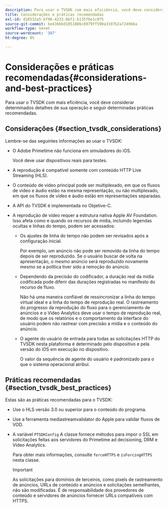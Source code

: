 ```yaml
---
description: Para usar o TVSDK com mais eficiência, você deve considerar determinados detalhes de sua operação e seguir determinadas práticas recomendadas.
title: Considerações e práticas recomendadas
exl-id: d10532a5-bf96-4233-86f1-b135f6e1c0f5
source-git-commit: be43bbbd1051886c8979ff590a3197b2a7249b6a
workflow-type: tm+mt
source-wordcount: '387'
ht-degree: 0%

---
```


# Considerações e práticas recomendadas{#considerations-and-best-practices}

Para usar o TVSDK com mais eficiência, você deve considerar determinados detalhes de sua operação e seguir determinadas práticas recomendadas.

## Considerações {#section_tvsdk_considerations}

Lembre-se das seguintes informações ao usar o TVSDK:

* O Adobe Primetime não funciona em simuladores do iOS.

   Você deve usar dispositivos reais para testes.
* A reprodução é compatível somente com conteúdo HTTP Live Streaming (HLS).
* O conteúdo de vídeo principal pode ser multiplexado, em que os fluxos de vídeo e áudio estão na mesma representação, ou não multiplexado, em que os fluxos de vídeo e áudio estão em representações separadas.
* A API do TVSDK é implementada no Objetive-C.
* A reprodução de vídeo requer a estrutura nativa Apple AV Foundation. Isso afeta como e quando os recursos de mídia, incluindo legendas ocultas e linhas do tempo, podem ser acessados:

   * Os ajustes de linha do tempo não podem ser revisados após a configuração inicial.

      Por exemplo, um anúncio não pode ser removido da linha do tempo depois de ser reproduzido. Se o usuário buscar de volta na apresentação, o mesmo anúncio será reproduzido novamente mesmo se a política tiver sido a remoção do anúncio.
   * Dependendo da precisão do codificador, a duração real da mídia codificada pode diferir das durações registradas no manifesto do recurso de fluxo.

      Não há uma maneira confiável de ressincronizar a linha do tempo virtual ideal e a linha do tempo de reprodução real. O rastreamento do progresso da reprodução do fluxo para o gerenciamento de anúncios e o Video Analytics deve usar o tempo de reprodução real, de modo que os relatórios e o comportamento da interface do usuário podem não rastrear com precisão a mídia e o conteúdo do anúncio.
   * O agente do usuário de entrada para todas as solicitações HTTP do TVSDK nesta plataforma é determinado pelo dispositivo e pela versão do iOS em execução no dispositivo.

      O valor da sequência de agente do usuário é padronizado para o que o sistema operacional atribui.

## Práticas recomendadas {#section_tvsdk_best_practices}

Estas são as práticas recomendadas para o TVSDK:

* Use o HLS versão 3.0 ou superior para o conteúdo do programa.
* Use a ferramenta mediastreamvalidator do Apple para validar fluxos de VOD.
* A variável `PTSDKConfig` A classe fornece métodos para impor o SSL em solicitações feitas aos servidores do Primetime ad decisioning, DRM e Video Analytics.

   Para obter mais informações, consulte `forceHTTPS` e `isForcingHTTPS` nesta classe.

   >[!IMPORTANT]
   >
   >As solicitações para domínios de terceiros, como pixels de rastreamento de anúncios, URLs de conteúdo e anúncios e solicitações semelhantes, não são modificadas. É de responsabilidade dos provedores de conteúdo e servidores de anúncios fornecer URLs compatíveis com HTTPS.

